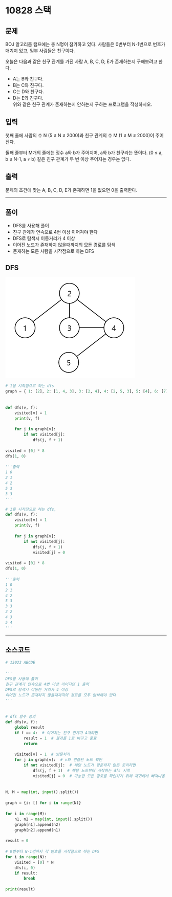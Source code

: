 # 10828 스택

## 문제

BOJ 알고리즘 캠프에는 총 N명이 참가하고 있다. 사람들은 0번부터 N-1번으로 번호가 매겨져 있고, 일부 사람들은 친구이다.

오늘은 다음과 같은 친구 관계를 가진 사람 A, B, C, D, E가 존재하는지 구해보려고 한다.

- A는 B와 친구다.
- B는 C와 친구다.
- C는 D와 친구다.
- D는 E와 친구다.  
위와 같은 친구 관계가 존재하는지 안하는지 구하는 프로그램을 작성하시오.

## 입력

첫째 줄에 사람의 수 N (5 ≤ N ≤ 2000)과 친구 관계의 수 M (1 ≤ M ≤ 2000)이 주어진다.

둘째 줄부터 M개의 줄에는 정수 a와 b가 주어지며, a와 b가 친구라는 뜻이다. (0 ≤ a, b ≤ N-1, a ≠ b) 같은 친구 관계가 두 번 이상 주어지는 경우는 없다.

## 출력

문제의 조건에 맞는 A, B, C, D, E가 존재하면 1을 없으면 0을 출력한다.

---

## 풀이

- DFS를 사용해 풀이
- 친구 관계가 연속으로 4번 이상 이어져야 한다
- DFS로 탐색시 이동거리가 4 이상
- 이어진 노드가 존재하지 않을때까지의 모든 경로를 탐색
- 존재하는 모든 사람을 시작점으로 하는 DFS

## DFS

![그래프](./image/13023.png)

```python
# 1을 시작점으로 하는 dfs
graph = { 1: [2], 2: [1, 4, 3], 3: [2, 4], 4: [2, 5, 3], 5: [4], 6: [7], 7: [6],}


def dfs(v, f):
    visited[v] = 1
    print(v, f)
    
    for j in graph[v]:
        if not visited[j]:
            dfs(j, f + 1)
            
visited = [0] * 8
dfs(1, 0)

'''출력
1 0
2 1
4 2
5 3
3 3
'''
```
```python
# 1을 시작점으로 하는 dfs, 
def dfs(v, f):
    visited[v] = 1
    print(v, f)
    
    for j in graph[v]:
        if not visited[j]:
            dfs(j, f + 1)
            visited[j] = 0
            
visited = [0] * 8
dfs(1, 0)

'''출력
1 0
2 1
4 2
5 3
3 3
3 2
4 3
5 4
'''
```

---

## 소스코드

```python
# 13023 ABCDE

'''
DFS를 사용해 풇이
친구 관계가 연속으로 4번 이상 이어지면 1 출력
DFS로 탐색시 이동한 거리가 4 이상
이어진 노드가 존재하지 않을때까지의 경로를 모두 탐색해야 한다
'''


# dfs 함수 정의
def dfs(v, f):
    global result
    if f == 4:  # 이어지는 친구 관계가 4개라면
        result = 1  # 결과를 1로 바꾸고 종료
        return

    visited[v] = 1  # 방문처리
    for j in graph[v]:  # v와 연결된 노드 확인
        if not visited[j]:  # 해당 노드가 방문하지 않은 곳이라면
            dfs(j, f + 1)  # 해당 노드부터 시작하는 dfs 시작
            visited[j] = 0  # 가능한 모든 경로를 확인하기 위해 재귀에서 빠져나올 때 미방문 처리
        

N, M = map(int, input().split())

graph = {i: [] for i in range(N)}

for i in range(M):
    n1, n2 = map(int, input().split())
    graph[n1].append(n2)
    graph[n2].append(n1)

result = 0

# 0번부터 N-1번까지 각 번호를 시작점으로 하는 DFS
for i in range(N):
    visited = [0] * N
    dfs(i, 0)
    if result:
        break
    
print(result)
```